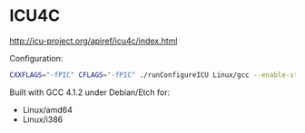 ICU4C
=====

http://icu-project.org/apiref/icu4c/index.html

Configuration:

```bash
CXXFLAGS="-fPIC" CFLAGS="-fPIC" ./runConfigureICU Linux/gcc --enable-static --prefix=/opt/icu
```

Built with GCC 4.1.2 under Debian/Etch for:

* Linux/amd64 
* Linux/i386
